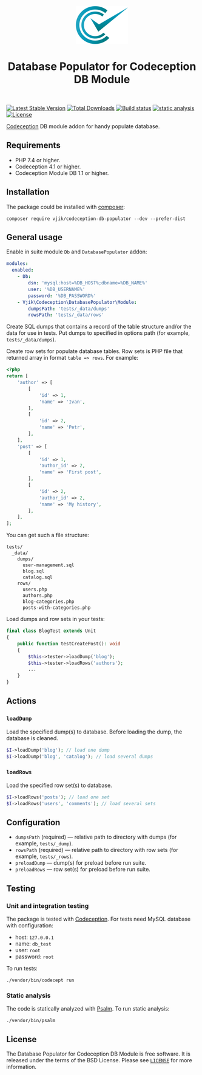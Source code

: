 <p align="center">
    <img src="docs/codeception-logo.png" height="100">
    <h1 align="center">Database Populator for Codeception DB Module</h1>
    <br>
</p>

[![Latest Stable Version](https://poser.pugx.org/vjik/codeception-db-populator/v/stable.png)](https://packagist.org/packages/vjik/codeception-db-populator)
[![Total Downloads](https://poser.pugx.org/vjik/codeception-db-populator/downloads.png)](https://packagist.org/packages/vjik/codeception-db-populator)
[![Build status](https://github.com/vjik/codeception-db-populator/workflows/build/badge.svg)](https://github.com/vjik/codeception-db-populator/actions?query=workflow%3Abuild)
[![static analysis](https://github.com/vjik/codeception-db-populator/workflows/static%20analysis/badge.svg)](https://github.com/vjik/codeception-db-populator/actions?query=workflow%3A%22static+analysis%22)
[![License](https://poser.pugx.org/vjik/codeception-db-populator/license)](/LICENSE)

[Codeception](https://codeception.com/) DB module addon for handy populate database.

## Requirements

- PHP 7.4 or higher.
- Codeception 4.1 or higher.
- Codeception Module DB 1.1 or higher.

## Installation

The package could be installed with [composer](https://getcomposer.org/download/):

```shell
composer require vjik/codeception-db-populator --dev --prefer-dist
```
## General usage

Enable in suite module `Db` and `DatabasePopulator` addon:

```yml
modules:
  enabled:
    - Db:
        dsn: 'mysql:host=%DB_HOST%;dbname=%DB_NAME%'
        user: '%DB_USERNAME%'
        password: '%DB_PASSWORD%'
    - Vjik\Codeception\DatabasePopulator\Module:
        dumpsPath: 'tests/_data/dumps'
        rowsPath: 'tests/_data/rows'
```

Create SQL dumps that contains a record of the table structure and/or the data for use in tests.
Put dumps to specified in options path (for example, `tests/_data/dumps`).

Create row sets for populate database tables. Row sets is PHP file that returned array in format `table => rows`.
For example:

```php
<?php
return [
    'author' => [
        [
            'id' => 1,
            'name' => 'Ivan',
        ],
        [
            'id' => 2,
            'name' => 'Petr',
        ],
    ],
    'post' => [
        [
            'id' => 1,
            'author_id' => 2,
            'name' => 'First post',
        ],
        [
            'id' => 2,
            'author_id' => 2,
            'name' => 'My history',
        ],
    ],
];
```

You can get such a file structure:

```
tests/
  _data/
    dumps/
      user-management.sql
      blog.sql
      catalog.sql
    rows/
      users.php
      authors.php
      blog-categories.php
      posts-with-categories.php
```

Load dumps and row sets in your tests:

```php
final class BlogTest extends Unit
{
    public function testCreatePost(): void
    {
        $this->tester->loadDump('blog');
        $this->tester->loadRows('authors');
        ...
    }
}
```

## Actions

### `loadDump`

Load the specified dump(s) to database. Before loading the dump, the database is cleaned.

```php
$I->loadDump('blog'); // load one dump
$I->loadDump('blog', 'catalog'); // load several dumps
```

### `loadRows`

Load the specified row set(s) to database.

```php
$I->loadRows('posts'); // load one set
$I->loadRows('users', 'comments'); // load several sets
```

## Configuration


- `dumpsPath` (required) — relative path to directory with dumps (for example, `tests/_dump`).
- `rowsPath` (required) — relative path to directory with row sets (for example, `tests/_rows`).
- `preloadDump` — dump(s) for preload before run suite.
- `preloadRows` — row set(s) for preload before run suite.

## Testing

### Unit and integration testing

The package is tested with [Codeception](https://codeception.com/). For tests need MySQL database with configuration:

- host: `127.0.0.1`
- name: `db_test`
- user: `root`
- password: `root`

To run tests:

```shell
./vendor/bin/codecept run
```

### Static analysis

The code is statically analyzed with [Psalm](https://psalm.dev/). To run static analysis:

```shell
./vendor/bin/psalm
```

## License

The Database Populator for Codeception DB Module is free software. It is released under the terms of the BSD License. Please see [`LICENSE`](./LICENSE.md) for more information.
